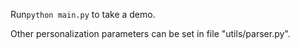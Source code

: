 Run`python main.py` to take a demo.

Other personalization parameters can be set in file "utils/parser.py".